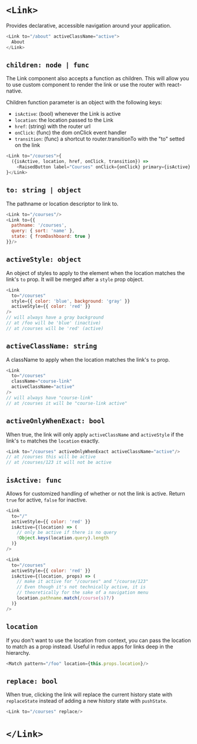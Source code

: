 # `<Link>`

Provides declarative, accessible navigation around your application.

```js
<Link to="/about" activeClassName="active">
  About
</Link>
```

## `children: node | func`

The Link component also accepts a function as children.
This will allow you to use custom component to render the link
or use the router with react-native.

Children function parameter is an object with the following keys:

- `isActive`: (bool) whenever the Link is active
- `location`: the location passed to the Link
- `href`: (string) with the router url
- `onClick`: (func) the dom onClick event handler
- `transition`: (func) a shortcut to router.transitionTo with the "to" setted on the link

```js
<Link to="/courses">{
  ({isActive, location, href, onClick, transition}) =>
    <RaisedButton label="Courses" onClick={onClick} primary={isActive} href={href} />
}</Link>
```

## `to: string | object`

The pathname or location descriptor to link to.

```js
<Link to="/courses"/>
<Link to={{
  pathname: '/courses',
  query: { sort: 'name' },
  state: { fromDashboard: true }
}}/>
```

## `activeStyle: object`

An object of styles to apply to the element when the location matches
the link's `to` prop. It will be merged after a `style` prop object.

```js
<Link
  to="/courses"
  style={{ color: 'blue', background: 'gray' }}
  activeStyle={{ color: 'red' }}
/>
// will always have a gray background
// at /foo will be 'blue' (inactive)
// at /courses will be 'red' (active)
```

## `activeClassName: string`

A className to apply when the location matches the link's `to` prop.

```js
<Link
  to="/courses"
  className="course-link"
  activeClassName="active"
/>
// will always have "course-link"
// at /courses it will be "course-link active"
```

## `activeOnlyWhenExact: bool`

When true, the link will only apply `activeClassName` and `activeStyle`
if the link's `to` matches the `location` exactly.

```js
<Link to="/courses" activeOnlyWhenExact activeClassName="active"/>
// at /courses this will be active
// at /courses/123 it will not be active
```

## `isActive: func`

Allows for customized handling of whether or not the link is active.
Return `true` for active, `false` for inactive.

```js
<Link
  to="/"
  activeStyle={{ color: 'red' }}
  isActive={(location) => (
    // only be active if there is no query
    !Object.keys(location.query).length
  )}
/>

<Link
  to="/courses"
  activeStyle={{ color: 'red' }}
  isActive={(location, props) => (
    // make it active for "/courses" and "/course/123"
    // Even though it's not technically active, it is
    // theoretically for the sake of a navigation menu
    location.pathname.match(/course(s)?/)
  )}
/>
```

## `location`

If you don't want to use the location from context, you can pass the
location to match as a prop instead. Useful in redux apps for links deep
in the hierarchy.

```js
<Match pattern="/foo" location={this.props.location}/>
```

## `replace: bool`

When true, clicking the link will replace the current history state with
`replaceState` instead of adding a new history state with `pushState`.

```js
<Link to="/courses" replace/>
```

# `</Link>`

